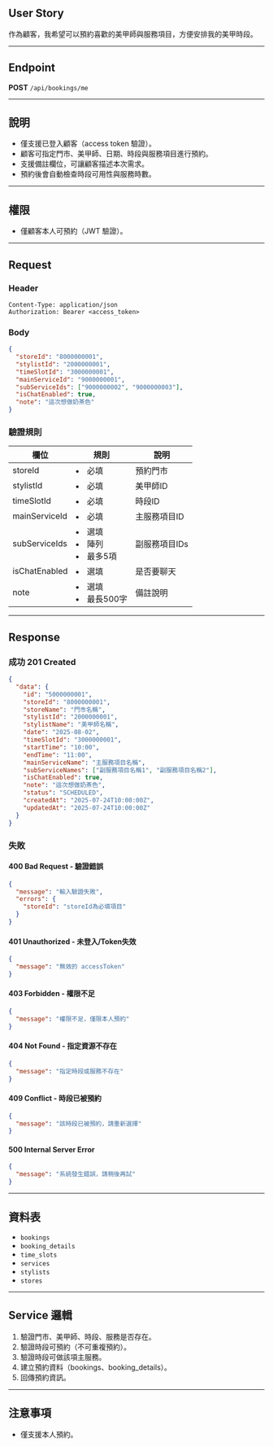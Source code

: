 ## User Story

作為顧客，我希望可以預約喜歡的美甲師與服務項目，方便安排我的美甲時段。

---

## Endpoint

**POST** `/api/bookings/me`

---

## 說明

- 僅支援已登入顧客（access token 驗證）。
- 顧客可指定門市、美甲師、日期、時段與服務項目進行預約。
- 支援備註欄位，可讓顧客描述本次需求。
- 預約後會自動檢查時段可用性與服務時數。

---

## 權限

- 僅顧客本人可預約（JWT 驗證）。

---

## Request

### Header

```http
Content-Type: application/json
Authorization: Bearer <access_token>
```

### Body

```json
{
  "storeId": "8000000001",
  "stylistId": "2000000001",
  "timeSlotId": "3000000001",
  "mainServiceId": "9000000001",
  "subServiceIds": ["9000000002", "9000000003"],
  "isChatEnabled": true,
  "note": "這次想做奶茶色"
}
```

### 驗證規則

| 欄位          | 規則                        | 說明          |
| ------------- | --------------------------- | ------------- |
| storeId       | <li>必填                    | 預約門市      |
| stylistId     | <li>必填                    | 美甲師ID      |
| timeSlotId    | <li>必填                    | 時段ID        |
| mainServiceId | <li>必填                    | 主服務項目ID  |
| subServiceIds | <li>選填<li>陣列<li>最多5項 | 副服務項目IDs |
| isChatEnabled | <li>選填                    | 是否要聊天    |
| note          | <li>選填<li>最長500字       | 備註說明      |

---

## Response

### 成功 201 Created

```json
{
  "data": {
    "id": "5000000001",
    "storeId": "8000000001",
    "storeName": "門市名稱",
    "stylistId": "2000000001",
    "stylistName": "美甲師名稱",
    "date": "2025-08-02",
    "timeSlotId": "3000000001",
    "startTime": "10:00",
    "endTime": "11:00",
    "mainServiceName": "主服務項目名稱",
    "subServiceNames": ["副服務項目名稱1", "副服務項目名稱2"],
    "isChatEnabled": true,
    "note": "這次想做奶茶色",
    "status": "SCHEDULED",
    "createdAt": "2025-07-24T10:00:00Z",
    "updatedAt": "2025-07-24T10:00:00Z"
  }
}
```

### 失敗

#### 400 Bad Request - 驗證錯誤

```json
{
  "message": "輸入驗證失敗",
  "errors": {
    "storeId": "storeId為必填項目"
  }
}
```

#### 401 Unauthorized - 未登入/Token失效

```json
{
  "message": "無效的 accessToken"
}
```

#### 403 Forbidden - 權限不足

```json
{
  "message": "權限不足，僅限本人預約"
}
```

#### 404 Not Found - 指定資源不存在

```json
{
  "message": "指定時段或服務不存在"
}
```

#### 409 Conflict - 時段已被預約

```json
{
  "message": "該時段已被預約，請重新選擇"
}
```

#### 500 Internal Server Error

```json
{
  "message": "系統發生錯誤，請稍後再試"
}
```

---

## 資料表

- `bookings`
- `booking_details`
- `time_slots`
- `services`
- `stylists`
- `stores`

---

## Service 邏輯

1. 驗證門市、美甲師、時段、服務是否存在。
2. 驗證時段可預約（不可重複預約）。
3. 驗證時段可做該項主服務。
4. 建立預約資料（bookings、booking_details）。
5. 回傳預約資訊。

---

## 注意事項

- 僅支援本人預約。
